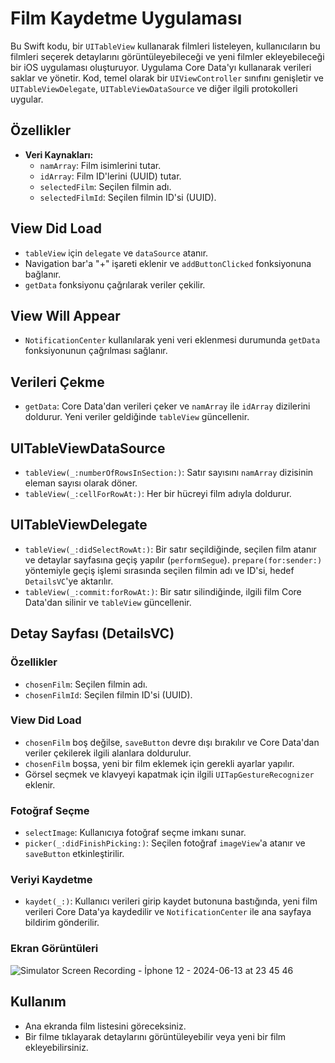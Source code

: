 # Film Kaydetme Uygulaması

Bu Swift kodu, bir `UITableView` kullanarak filmleri listeleyen, kullanıcıların bu filmleri seçerek detaylarını görüntüleyebileceği ve yeni filmler ekleyebileceği bir iOS uygulaması oluşturuyor. Uygulama Core Data'yı kullanarak verileri saklar ve yönetir. Kod, temel olarak bir `UIViewController` sınıfını genişletir ve `UITableViewDelegate`, `UITableViewDataSource` ve diğer ilgili protokolleri uygular.

## Özellikler

- **Veri Kaynakları:**
  - `namArray`: Film isimlerini tutar.
  - `idArray`: Film ID'lerini (UUID) tutar.
  - `selectedFilm`: Seçilen filmin adı.
  - `selectedFilmId`: Seçilen filmin ID'si (UUID).

## View Did Load

- `tableView` için `delegate` ve `dataSource` atanır.
- Navigation bar'a "+" işareti eklenir ve `addButtonClicked` fonksiyonuna bağlanır.
- `getData` fonksiyonu çağrılarak veriler çekilir.

## View Will Appear

- `NotificationCenter` kullanılarak yeni veri eklenmesi durumunda `getData` fonksiyonunun çağrılması sağlanır.

## Verileri Çekme

- `getData`: Core Data'dan verileri çeker ve `namArray` ile `idArray` dizilerini doldurur. Yeni veriler geldiğinde `tableView` güncellenir.

## UITableViewDataSource

- `tableView(_:numberOfRowsInSection:)`: Satır sayısını `namArray` dizisinin eleman sayısı olarak döner.
- `tableView(_:cellForRowAt:)`: Her bir hücreyi film adıyla doldurur.

## UITableViewDelegate

- `tableView(_:didSelectRowAt:)`: Bir satır seçildiğinde, seçilen film atanır ve detaylar sayfasına geçiş yapılır (`performSegue`). `prepare(for:sender:)` yöntemiyle geçiş işlemi sırasında seçilen filmin adı ve ID'si, hedef `DetailsVC`'ye aktarılır.
- `tableView(_:commit:forRowAt:)`: Bir satır silindiğinde, ilgili film Core Data'dan silinir ve `tableView` güncellenir.

## Detay Sayfası (DetailsVC)

### Özellikler

- `chosenFilm`: Seçilen filmin adı.
- `chosenFilmId`: Seçilen filmin ID'si (UUID).

### View Did Load

- `chosenFilm` boş değilse, `saveButton` devre dışı bırakılır ve Core Data'dan veriler çekilerek ilgili alanlara doldurulur.
- `chosenFilm` boşsa, yeni bir film eklemek için gerekli ayarlar yapılır.
- Görsel seçmek ve klavyeyi kapatmak için ilgili `UITapGestureRecognizer` eklenir.

### Fotoğraf Seçme

- `selectImage`: Kullanıcıya fotoğraf seçme imkanı sunar.
- `picker(_:didFinishPicking:)`: Seçilen fotoğraf `imageView`'a atanır ve `saveButton` etkinleştirilir.

### Veriyi Kaydetme

- `kaydet(_:)`: Kullanıcı verileri girip kaydet butonuna bastığında, yeni film verileri Core Data'ya kaydedilir ve `NotificationCenter` ile ana sayfaya bildirim gönderilir.

### Ekran Görüntüleri

![Simulator Screen Recording - İphone 12 - 2024-06-13 at 23 45 46](https://github.com/Sabricetin/Film-Kaydetme-App/assets/114506296/ec384464-fa47-40c3-ac77-95c0ecbc6b85)

## Kullanım

- Ana ekranda film listesini göreceksiniz.
- Bir filme tıklayarak detaylarını görüntüleyebilir veya yeni bir film ekleyebilirsiniz.

